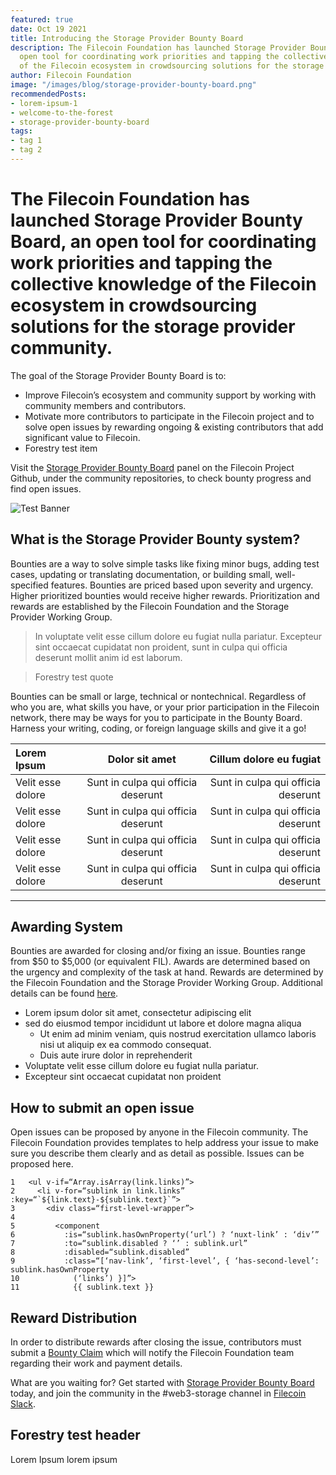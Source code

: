 ```yaml
---
featured: true
date: Oct 19 2021
title: Introducing the Storage Provider Bounty Board
description: The Filecoin Foundation has launched Storage Provider Bounty Board, an
  open tool for coordinating work priorities and tapping the collective knowledge
  of the Filecoin ecosystem in crowdsourcing solutions for the storage provider community.
author: Filecoin Foundation
image: "/images/blog/storage-provider-bounty-board.png"
recommendedPosts:
- lorem-ipsum-1
- welcome-to-the-forest
- storage-provider-bounty-board
tags:
- tag 1
- tag 2
---
```

# The Filecoin Foundation has launched Storage Provider Bounty Board, an open tool for coordinating work priorities and tapping the collective knowledge of the Filecoin ecosystem in crowdsourcing solutions for the storage provider community.

The goal of the Storage Provider Bounty Board is to:

* Improve Filecoin’s ecosystem and community support by working with community members and contributors.
* Motivate more contributors to participate in the Filecoin project and to solve open issues by rewarding ongoing & existing contributors that add significant value to Filecoin.
* Forestry test item

Visit the [Storage Provider Bounty Board](https://fil.org/) panel on the Filecoin Project Github, under the community repositories, to check bounty progress and find open issues.

![Test Banner](/images/blog/storage-provider-bounty-board.png)

## What is the Storage Provider Bounty system?

Bounties are a way to solve simple tasks like fixing minor bugs, adding test cases, updating or translating documentation, or building small, well-specified features. Bounties are priced based upon severity and urgency. Higher prioritized bounties would receive higher rewards. Prioritization and rewards are established by the Filecoin Foundation and the Storage Provider Working Group.

> In voluptate velit esse cillum dolore eu fugiat nulla pariatur. Excepteur sint occaecat cupidatat non proident, sunt in culpa qui officia deserunt mollit anim id est laborum.

> Forestry test quote

Bounties can be small or large, technical or nontechnical. Regardless of who you are, what skills you have, or your prior participation in the Filecoin network, there may be ways for you to participate in the Bounty Board. Harness your writing, coding, or foreign language skills and give it a go!

| Lorem Ipsum | Dolor sit amet | Cillum dolore eu fugiat |
| :--- | :---: | ---: |
| Velit esse dolore | Sunt in culpa qui officia deserunt | Sunt in culpa qui officia deserunt |
| Velit esse dolore | Sunt in culpa qui officia deserunt | Sunt in culpa qui officia deserunt |
| Velit esse dolore | Sunt in culpa qui officia deserunt | Sunt in culpa qui officia deserunt |
| Velit esse dolore | Sunt in culpa qui officia deserunt | Sunt in culpa qui officia deserunt |

***

## Awarding System

Bounties are awarded for closing and/or fixing an issue. Bounties range from $50 to $5,000 (or equivalent FIL). Awards are determined based on the urgency and complexity of the task at hand. Rewards are determined by the Filecoin Foundation and the Storage Provider Working Group. Additional details can be found [here](https://fil.org/).

* Lorem ipsum dolor sit amet, consectetur adipiscing elit
* sed do eiusmod tempor incididunt ut labore et dolore magna aliqua
  * Ut enim ad minim veniam, quis nostrud exercitation ullamco laboris nisi ut aliquip ex ea commodo consequat.
  * Duis aute irure dolor in reprehenderit
* Voluptate velit esse cillum dolore eu fugiat nulla pariatur.
* Excepteur sint occaecat cupidatat non proident

## How to submit an open issue

Open issues can be proposed by anyone in the Filecoin community. The Filecoin Foundation provides templates to help address your issue to make sure you describe them clearly and as detail as possible. Issues can be proposed here.

```
1   <ul v-if=“Array.isArray(link.links)”>
2     <li v-for=“sublink in link.links” :key=“`${link.text}-${sublink.text}`”>
3       <div class=“first-level-wrapper”>
4   
5         <component
6           :is=“sublink.hasOwnProperty(‘url’) ? ‘nuxt-link’ : ‘div’”
7           :to=“sublink.disabled ? ‘’ : sublink.url”
8           :disabled=“sublink.disabled”
9           :class=“[‘nav-link’, ‘first-level’, { ‘has-second-level’: sublink.hasOwnProperty
10            (‘links’) }]”>
11            {{ sublink.text }}
```

## Reward Distribution

In order to distribute rewards after closing the issue, contributors must submit a [Bounty Claim](https://fil.org/) which will notify the Filecoin Foundation team regarding their work and payment details.

What are you waiting for? Get started with [Storage Provider Bounty Board](https://fil.org/) today, and join the community in the #web3-storage channel in [Filecoin Slack](https://fil.org/).

## Forestry test header

Lorem Ipsum lorem ipsum

